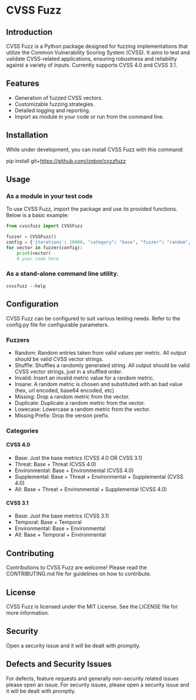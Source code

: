 # CVSS Fuzz

## Introduction
CVSS Fuzz is a Python package designed for fuzzing implementations that utilize the Common Vulnerability Scoring System (CVSS). It aims to test and validate CVSS-related applications, ensuring robustness and reliability against a variety of inputs. Currently supports CVSS 4.0 and CVSS 3.1.

## Features
- Generation of fuzzed CVSS vectors.
- Customizable fuzzing strategies.
- Detailed logging and reporting.
- Import as module in your code or run from the command line.

## Installation
While under development, you can install CVSS Fuzz with this command:

pip install git+https://github.com/jzebor/cvzzfuzz


## Usage
### As a module in your test code
To use CVSS Fuzz, import the package and use its provided functions. Below is a basic example:

```python
from cvssfuzz import CVSSFuzz

fuzzer = CVSSFuzz()
config = {'iterations': 10000, "category": "base", "fuzzer": "random", "version": "4.0"}
for vector in fuzzer(config):
    print(vector) 
    # your code here
```

### As a stand-alone command line utility.
```
cvssfuzz --help

```


## Configuration
CVSS Fuzz can be configured to suit various testing needs. Refer to the config.py file for configurable parameters.
### Fuzzers
- Random: Random entries taken from valid values per metric. All output should be valid CVSS vector strings.
- Shuffle: Shuffles a randomly generated string.  All output should be valid CVSS vector strings, just in a shuffled order.
- Invalid: Insert an invalid metric value for a random metric.
- Insane: A random metric is chosen and substituted with an bad value (hex, url encoded, base64 encoded, etc)
- Missing: Drop a random metric from the vector.
- Duplicate: Duplicate a random metric from the vector.
- Lowecase: Lowercase a random metric from the vector.
- Missing Prefix: Drop the version prefix.

### Categories
#### CVSS 4.0
- Base: Just the base metrics (CVSS 4.0 OR CVSS 3.1)
- Threat: Base + Threat (CVSS 4.0)
- Environmental: Base + Environmental (CVSS 4.0)
- Supplemental: Base + Threat + Environmental + Supplemental (CVSS 4.0)
- All: Base + Threat + Environmental + Supplemental (CVSS 4.0)

#### CVSS 3.1
- Base: Just the base metrics (CVSS 3.1)
- Temporal: Base + Temporal
- Environmental: Base + Environmental
- All: Base + Temporal + Environmental

## Contributing
Contributions to CVSS Fuzz are welcome! Please read the CONTRIBUTING.md file for guidelines on how to contribute.

## License
CVSS Fuzz is licensed under the MIT License. See the LICENSE file for more information.

## Security
Open a security issue and it will be dealt with promptly.

## Defects and Security Issues
For defects, feature requests and generally non-security related issues please open an issue.
For security issues, please open a security issue and it will be dealt with promptly.
